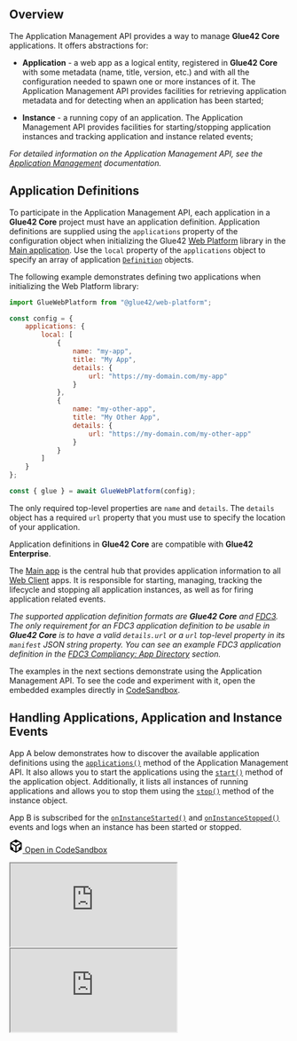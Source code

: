 ## Overview

The Application Management API provides a way to manage **Glue42 Core** applications. It offers abstractions for:

- **Application** - a web app as a logical entity, registered in **Glue42 Core** with some metadata (name, title, version, etc.) and with all the configuration needed to spawn one or more instances of it. The Application Management API provides facilities for retrieving application metadata and for detecting when an application has been started;

- **Instance** - a running copy of an application. The Application Management API provides facilities for starting/stopping application instances and tracking application and instance related events;

*For detailed information on the Application Management API, see the [Application Management](../../../glue42-concepts/application-management/javascript/index.html) documentation.*

## Application Definitions

To participate in the Application Management API, each application in a **Glue42 Core** project must have an application definition. Application definitions are supplied using the `applications` property of the configuration object when initializing the Glue42 [Web Platform](https://www.npmjs.com/package/@glue42/web-platform) library in the [Main application](../../core-concepts/web-platform/overview/index.html). Use the `local` property of the `applications` object to specify an array of application [`Definition`]() objects.

The following example demonstrates defining two applications when initializing the Web Platform library:

```javascript
import GlueWebPlatform from "@glue42/web-platform";

const config = {
    applications: {
        local: [
            {
                name: "my-app",
                title: "My App",
                details: {
                    url: "https://my-domain.com/my-app"
                }
            },
            {
                name: "my-other-app",
                title: "My Other App",
                details: {
                    url: "https://my-domain.com/my-other-app"
                }
            }
        ]
    }
};

const { glue } = await GlueWebPlatform(config);
```

The only required top-level properties are `name` and `details`. The `details` object has a required `url` property that you must use to specify the location of your application.

Application definitions in **Glue42 Core** are compatible with **Glue42 Enterprise**.

The [Main app](../../core-concepts/web-platform/overview/index.html) is the central hub that provides application information to all [Web Client](../../core-concepts/web-client/overview/index.html) apps. It is responsible for starting, managing, tracking the lifecycle and stopping all application instances, as well as for firing application related events.

*The supported application definition formats are **Glue42 Core** and [FDC3](https://fdc3.finos.org/schemas/next/app-directory#tag/Application). The only requirement for an FDC3 application definition to be usable in **Glue42 Core** is to have a valid `details.url` or a `url` top-level property in its `manifest` JSON string property. You can see an example FDC3 application definition in the [FDC3 Compliancy: App Directory](../fdc3-compliance/index.html#fdc3_for_glue42_core-app_directory) section.*

The examples in the next sections demonstrate using the Application Management API. To see the code and experiment with it, open the embedded examples directly in [CodeSandbox](https://codesandbox.io).

## Handling Applications, Application and Instance Events

App A below demonstrates how to discover the available application definitions using the [`applications()`](../../../reference/core/latest/appmanager/index.html#!API-applications) method of the Application Management API. It also allows you to start the applications using the [`start()`](../../../reference/core/latest/appmanager/index.html#!Application-start) method of the application object. Additionally, it lists all instances of running applications and allows you to stop them using the [`stop()`](../../../reference/core/latest/appmanager/index.html#!Instance-stop) method of the instance object.

App B is subscribed for the [`onInstanceStarted()`](../../../reference/core/latest/appmanager/index.html#!API-onInstanceStarted) and [`onInstanceStopped()`](../../../reference/core/latest/appmanager/index.html#!API-onInstanceStopped) events and logs when an instance has been started or stopped.

<a href="https://codesandbox.io/s/github/Glue42/core/tree/master/live-examples/app-manager/app-manager-events" target="_blank" class="btn btn-primary"><svg xmlns="http://www.w3.org/2000/svg" viewBox="0 0 256 296" preserveAspectRatio="xMidYMid meet" width="24" height="24" version="1.1" style="pointer-events: auto;">
        <path fill="#000000" d="M 115.498 261.088 L 115.498 154.479 L 23.814 101.729 L 23.814 162.502 L 65.8105 186.849 L 65.8105 232.549 L 115.498 261.088 Z M 139.312 261.715 L 189.917 232.564 L 189.917 185.78 L 232.186 161.285 L 232.186 101.274 L 139.312 154.895 L 139.312 261.715 Z M 219.972 80.8277 L 171.155 52.5391 L 128.292 77.4107 L 85.104 52.5141 L 35.8521 81.1812 L 127.766 134.063 L 219.972 80.8277 Z M 0 222.212 L 0 74.4949 L 127.987 0 L 256 74.182 L 256 221.979 L 127.984 295.723 L 0 222.212 Z" style="pointer-events: auto;"></path>
</svg> Open in CodeSandbox</a>
<div class="d-flex">
    <iframe src="https://v0fys.csb.app/app-a/index.html"></iframe>
    <iframe src="https://v0fys.csb.app/app-b/index.html"></iframe>
</div>